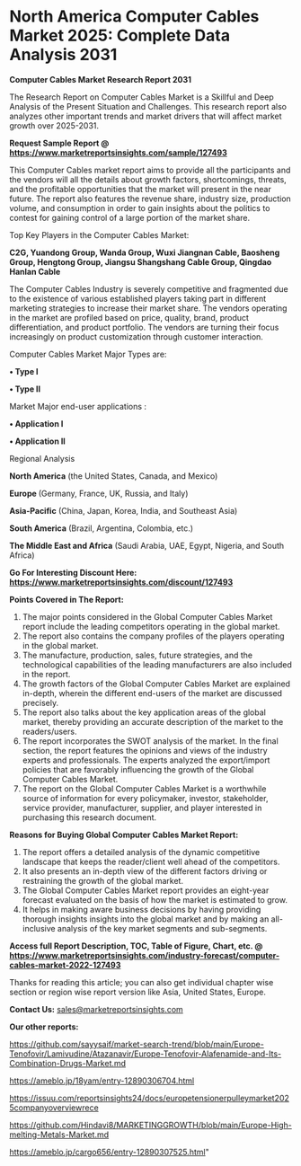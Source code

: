 # North America Computer Cables Market 2025: Complete Data Analysis 2031

<strong>Computer Cables Market Research Report 2031</strong>

The Research Report on Computer Cables Market is a Skillful and Deep Analysis of the Present Situation and Challenges. This research report also analyzes other important trends and market drivers that will affect market growth over 2025-2031.

<strong>Request Sample Report @ <a href=https://www.marketreportsinsights.com/sample/127493>https://www.marketreportsinsights.com/sample/127493</a></strong>

This Computer Cables market report aims to provide all the participants and the vendors will all the details about growth factors, shortcomings, threats, and the profitable opportunities that the market will present in the near future. The report also features the revenue share, industry size, production volume, and consumption in order to gain insights about the politics to contest for gaining control of a large portion of the market share.

Top Key Players in the Computer Cables Market:

<strong>C2G, Yuandong Group, Wanda Group, Wuxi Jiangnan Cable, Baosheng Group, Hengtong Group, Jiangsu Shangshang Cable Group, Qingdao Hanlan Cable</strong>

The Computer Cables Industry is severely competitive and fragmented due to the existence of various established players taking part in different marketing strategies to increase their market share. The vendors operating in the market are profiled based on price, quality, brand, product differentiation, and product portfolio. The vendors are turning their focus increasingly on product customization through customer interaction.

Computer Cables Market Major Types are:

<strong>• Type I

• Type II</strong>

Market Major end-user applications :

<strong>• Application I

• Application II</strong>

Regional Analysis

</u><strong><b>North America</b></strong> (the United States, Canada, and Mexico)

<strong><b>Europe </b></strong>(Germany, France, UK, Russia, and Italy)

<strong><b>Asia-Pacific</b></strong> (China, Japan, Korea, India, and Southeast Asia)

<strong><b>South America</b></strong> (Brazil, Argentina, Colombia, etc.)

<strong><b>The Middle East and Africa</b></strong> (Saudi Arabia, UAE, Egypt, Nigeria, and South Africa)

<strong>Go For Interesting Discount Here: <a href=https://www.marketreportsinsights.com/discount/127493>https://www.marketreportsinsights.com/discount/127493</a></strong>

<strong>Points Covered in The Report:</strong>
<ol>
  <li>The major points considered in the Global Computer Cables Market report include the leading competitors operating in the global market.</li>
  <li>The report also contains the company profiles of the players operating in the global market.</li>
  <li>The manufacture, production, sales, future strategies, and the technological capabilities of the leading manufacturers are also included in the report.</li>
  <li>The growth factors of the Global Computer Cables Market are explained in-depth, wherein the different end-users of the market are discussed precisely.</li>
  <li>The report also talks about the key application areas of the global market, thereby providing an accurate description of the market to the readers/users.</li>
  <li>The report incorporates the SWOT analysis of the market. In the final section, the report features the opinions and views of the industry experts and professionals. The experts analyzed the export/import policies that are favorably influencing the growth of the Global Computer Cables Market.</li>
  <li>The report on the Global Computer Cables Market is a worthwhile source of information for every policymaker, investor, stakeholder, service provider, manufacturer, supplier, and player interested in purchasing this research document.</li>
</ol>
<strong>Reasons for Buying Global Computer Cables Market Report:</strong>

<ol>
  <li>The report offers a detailed analysis of the dynamic competitive landscape that keeps the reader/client well ahead of the competitors.</li>
  <li>It also presents an in-depth view of the different factors driving or restraining the growth of the global market.</li>
  <li>The Global Computer Cables Market report provides an eight-year forecast evaluated on the basis of how the market is estimated to grow.</li>
  <li>It helps in making aware business decisions by having providing thorough insights insights into the global market and by making an all-inclusive analysis of the key market segments and sub-segments.</li>
</ol>
<strong>Access full Report Description, TOC, Table of Figure, Chart, etc. @ <a href=https://www.marketreportsinsights.com/industry-forecast/computer-cables-market-2022-127493>https://www.marketreportsinsights.com/industry-forecast/computer-cables-market-2022-127493</a></strong>


Thanks for reading this article; you can also get individual chapter wise section or region wise report version like Asia, United States, Europe.

<strong>Contact Us:</strong>
sales@marketreportsinsights.com

<strong>Our other reports:</strong>

<a href=https://github.com/sayysaif/market-search-trend/blob/main/Europe-Tenofovir/Lamivudine/Atazanavir/Europe-Tenofovir-Alafenamide-and-Its-Combination-Drugs-Market.md>https://github.com/sayysaif/market-search-trend/blob/main/Europe-Tenofovir/Lamivudine/Atazanavir/Europe-Tenofovir-Alafenamide-and-Its-Combination-Drugs-Market.md</a>

<a href=https://ameblo.jp/18yam/entry-12890306704.html>https://ameblo.jp/18yam/entry-12890306704.html</a>

<a href=https://issuu.com/reportsinsights24/docs/europetensionerpulleymarket2025companyoverviewrece>https://issuu.com/reportsinsights24/docs/europetensionerpulleymarket2025companyoverviewrece</a>

<a href=https://github.com/Hindavi8/MARKETINGGROWTH/blob/main/Europe-High-melting-Metals-Market.md>https://github.com/Hindavi8/MARKETINGGROWTH/blob/main/Europe-High-melting-Metals-Market.md</a>

<a href=https://ameblo.jp/cargo656/entry-12890307525.html>https://ameblo.jp/cargo656/entry-12890307525.html</a>"
